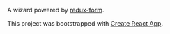 A wizard powered by [redux-form](http://redux-form.com).

This project was bootstrapped with [Create React App](https://github.com/facebookincubator/create-react-app).
